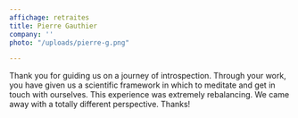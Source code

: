 ```yaml
---
affichage: retraites
title: Pierre Gauthier
company: ''
photo: "/uploads/pierre-g.png"

---
```

Thank you for guiding us on a journey of introspection. Through your work, you have given us a scientific framework in which to meditate and get in touch with ourselves. This experience was extremely rebalancing. We came away with a totally different perspective. Thanks!